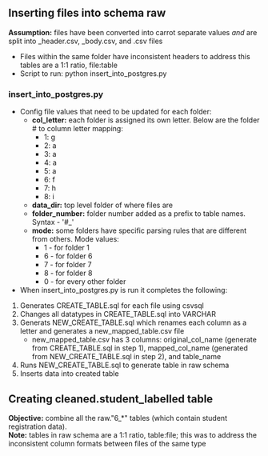 ## Inserting files into schema raw
**Assumption:** files have been converted into carrot separate values *and* are split into _header.csv, _body.csv, and .csv files
+ Files within the same folder have inconsistent headers to address this tables are a 1:1 ratio, file:table
+ Script to run: python insert_into_postgres.py

### insert_into_postgres.py
+ Config file values that need to be updated for each folder:
	+ **col_letter:** each folder is assigned its own letter. Below are the folder # to column letter mapping:
		+ 1: g
		+ 2: a
		+ 3: a
		+ 4: a
		+ 5: a
		+ 6: f
		+ 7: h
		+ 8: i
	+ **data_dir:** top level folder of where files are
	+ **folder_number:** folder number added as a prefix to table names. Syntax - '#_'
	+ **mode:** some folders have specific parsing rules that are different from others. Mode values:
		+ 1 - for folder 1
		+ 6 - for folder 6
		+ 7 - for folder 7
		+ 8 - for folder 8
		+ 0 - for every other folder
+ When insert_into_postgres.py is run it completes the following:
1. Generates CREATE_TABLE.sql for each file using csvsql
2. Changes all datatypes in CREATE_TABLE.sql into VARCHAR
3. Generats NEW_CREATE_TABLE.sql which renames each column as a letter and generates a new_mapped_table.csv file
	+ new_mapped_table.csv has 3 columns: original_col_name (generate from CREATE_TABLE.sql in step 1), mapped_col_name (generated from NEW_CREATE_TABLE.sql in step 2), and table_name
4. Runs NEW_CREATE_TABLE.sql to generate table in raw schema
5. Inserts data into created table



## Creating cleaned.student_labelled table
**Objective:** combine all the raw."6_*" tables (which contain student registration data).
<br>**Note:** tables in raw schema are a 1:1 ratio, table:file; this was to address the inconsistent column formats between files of the same type
